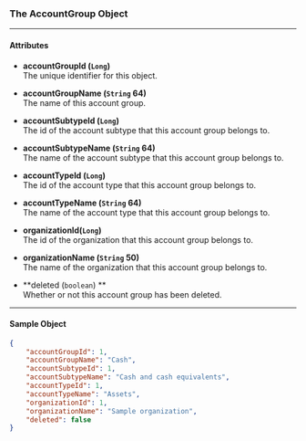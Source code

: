 ### The AccountGroup Object
___

#### Attributes
- **accountGroupId (`Long`)** <br/>
The unique identifier for this object.

- **accountGroupName (`String` 64)**<br/>
The name of this account group.

- **accountSubtypeId (`Long`)** <br/>
The id of the account subtype that this account group belongs to.

- **accountSubtypeName (`String` 64)**<br/>
The name of the account subtype that this account group belongs to.

- **accountTypeId (`Long`)**<br/>
The id of the account type that this account group belongs to.

- **accountTypeName (`String` 64)**<br/>
The name of the account type that this account group belongs to.

- **organizationId(`Long`)**<br/>
The id of the organization that this account group belongs to.

- **organizationName (`String` 50)**<br/>
The name of the organization that this account group belongs to.

- **deleted (`boolean`) ** <br/>
Whether or not this account group has been deleted.
___

#### Sample Object
```json
{
    "accountGroupId": 1,
    "accountGroupName": "Cash",
    "accountSubtypeId": 1,
    "accountSubtypeName": "Cash and cash equivalents",
    "accountTypeId": 1,
    "accountTypeName": "Assets",
    "organizationId": 1,
    "organizationName": "Sample organization",
    "deleted": false
}
```




